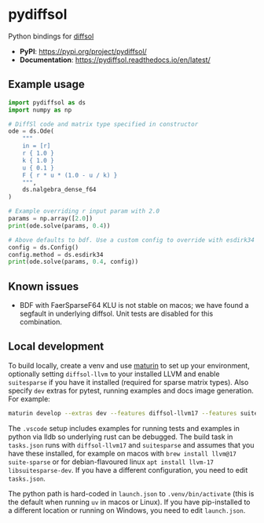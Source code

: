 # pydiffsol

Python bindings for [diffsol](https://github.com/martinjrobins/diffsol)

- **PyPI**: https://pypi.org/project/pydiffsol/
- **Documentation**: https://pydiffsol.readthedocs.io/en/latest/

## Example usage

```py
import pydiffsol as ds
import numpy as np

# DiffSl code and matrix type specified in constructor
ode = ds.Ode(
    """
    in = [r]
    r { 1.0 }
    k { 1.0 }
    u { 0.1 }
    F { r * u * (1.0 - u / k) }
    """,
    ds.nalgebra_dense_f64
)

# Example overriding r input param with 2.0
params = np.array([2.0])
print(ode.solve(params, 0.4))

# Above defaults to bdf. Use a custom config to override with esdirk34
config = ds.Config()
config.method = ds.esdirk34
print(ode.solve(params, 0.4, config))
```

## Known issues

- BDF with FaerSparseF64 KLU is not stable on macos; we have found a segfault in
underlying diffsol. Unit tests are disabled for this combination.

## Local development

To build locally, create a venv and use [maturin](https://www.maturin.rs/installation.html)
to set up your environment, optionally setting `diffsol-llvm` to your installed
LLVM and enable `suitesparse` if you have it installed (required for sparse
matrix types). Also specify `dev` extras for pytest, running examples and docs
image generation. For example:

```sh
maturin develop --extras dev --features diffsol-llvm17 --features suitesparse
```

The `.vscode` setup includes examples for running tests and examples in python
via lldb so underlying rust can be debugged. The build task in `tasks.json` runs
with `diffsol-llvm17` and `suitesparse` and assumes that you have these
installed, for example on macos with `brew install llvm@17 suite-sparse` or for
debian-flavoured linux `apt install llvm-17 libsuitesparse-dev`. If you have a
different configuration, you need to edit `tasks.json`.

The python path is hard-coded in `launch.json` to `.venv/bin/activate` (this is
the default when running `uv` in macos or Linux). If you have pip-installed
to a different location or running on Windows, you need to edit `launch.json`.
